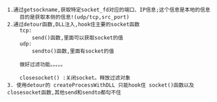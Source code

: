
	1.通过getsockname,获取特定socket_fd对应的端口、IP信息;这个信息是本地的信息
		目的是获取本侧的信息!(udp/tcp,src_port)
	2.通过detour函数,DLL注入,hook住主要的socket函数
		tcp: 
			send()函数,里面可以获取socket的值
		udp:
			sendto()函数,里面有socket的值
		
		做好过滤功能。。。。。
		
		closesocket() :关闭socket。释放过滤对象
	3. 使用detour的 createProcessWithDLL 只能hook住 socket()函数以及closesocket函数,其他send和sendto都勾不住
